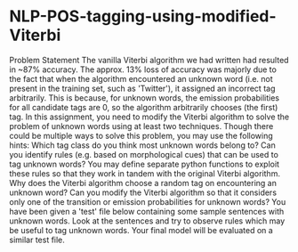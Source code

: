 # NLP-POS-tagging-using-modified-Viterbi
Problem Statement The vanilla Viterbi algorithm we had written had resulted in ~87% accuracy. The approx. 13% loss of accuracy was majorly due to the fact that when the algorithm encountered an unknown word (i.e. not present in the training set, such as 'Twitter'), it assigned an incorrect tag arbitrarily. This is because, for unknown words, the emission probabilities for all candidate tags are 0, so the algorithm arbitrarily chooses (the first) tag.  In this assignment, you need to modify the Viterbi algorithm to solve the problem of unknown words using at least two techniques. Though there could be multiple ways to solve this problem, you may use the following hints:  Which tag class do you think most unknown words belong to? Can you identify rules (e.g. based on morphological cues) that can be used to tag unknown words? You may define separate python functions to exploit these rules so that they work in tandem with the original Viterbi algorithm. Why does the Viterbi algorithm choose a random tag on encountering an unknown word? Can you modify the Viterbi algorithm so that it considers only one of the transition or emission probabilities for unknown words?  You have been given a 'test' file below containing some sample sentences with unknown words. Look at the sentences and try to observe rules which may be useful to tag unknown words. Your final model will be evaluated on a similar test file.
